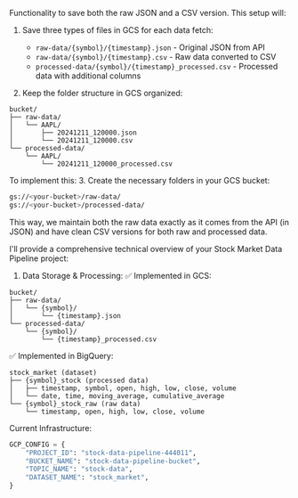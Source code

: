 Functionality to save both the raw JSON and a CSV version.
This setup will:

1. Save three types of files in GCS for each data fetch:

   - `raw-data/{symbol}/{timestamp}.json` - Original JSON from API
   - `raw-data/{symbol}/{timestamp}.csv` - Raw data converted to CSV
   - `processed-data/{symbol}/{timestamp}_processed.csv` - Processed data with additional columns

2. Keep the folder structure in GCS organized:

```
bucket/
├── raw-data/
│   └── AAPL/
│       ├── 20241211_120000.json
│       └── 20241211_120000.csv
└── processed-data/
    └── AAPL/
        └── 20241211_120000_processed.csv
```

To implement this: 3. Create the necessary folders in your GCS bucket:

```bash
gs://<your-bucket>/raw-data/
gs://<your-bucket>/processed-data/
```

This way, we maintain both the raw data exactly as it comes from the API (in JSON) and have clean CSV versions for both raw and processed data.

I'll provide a comprehensive technical overview of your Stock Market Data Pipeline project:

1. Data Storage & Processing:
   ✅ Implemented in GCS:

```
bucket/
├── raw-data/
│   └── {symbol}/
│       └── {timestamp}.json
└── processed-data/
    └── {symbol}/
        └── {timestamp}_processed.csv
```

✅ Implemented in BigQuery:

```
stock_market (dataset)
├── {symbol}_stock (processed data)
│   ├── timestamp, symbol, open, high, low, close, volume
│   └── date, time, moving_average, cumulative_average
└── {symbol}_stock_raw (raw data)
    └── timestamp, open, high, low, close, volume
```

Current Infrastructure:

```python
GCP_CONFIG = {
    "PROJECT_ID": "stock-data-pipeline-444011",
    "BUCKET_NAME": "stock-data-pipeline-bucket",
    "TOPIC_NAME": "stock-data",
    "DATASET_NAME": "stock_market",
}
```
